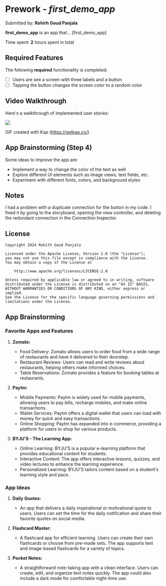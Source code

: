 # Prework - *first_demo_app*

Submitted by: **Rohirh Goud Panjala**

**first_demo_app** is an app that... [first_demo_app] 

Time spent: **2** hours spent in total

## Required Features

The following **required** functionality is completed:

- [ ] Users are see a screen with three labels and a button
- [ ] Tapping the button changes the screen color to a random color
 
## Video Walkthrough

Here's a walkthrough of implemented user stories:

![](https://imgur.com/hrN7zGJ.gif)

GIF created with Kap (https://getkap.co/)

## App Brainstorming (Step 4)

Some ideas to improve the app are:
- Implement a way to change the color of the text as well
- Explore different UI elements such as image views, text fields, etc.
- Experiment with different fonts, colors, and background styles

## Notes

I had a problem with a duplicate connection for the button in my code. I fixed it by going to the storyboard, opening the view controller, and 
deleting the redundant connection in the Connection Inspector.

## License

    Copyright 2024 Rohith Goud Panjala

    Licensed under the Apache License, Version 2.0 (the "License");
    you may not use this file except in compliance with the License.
    You may obtain a copy of the License at

        http://www.apache.org/licenses/LICENSE-2.0

    Unless required by applicable law or agreed to in writing, software
    distributed under the License is distributed on an "AS IS" BASIS,
    WITHOUT WARRANTIES OR CONDITIONS OF ANY KIND, either express or implied.
    See the License for the specific language governing permissions and
    limitations under the License.

## App Brainstorming

### Favorite Apps and Features

1. **Zomato:**
   - Food Delivery: Zomato allows users to order food from a wide range of restaurants and have it delivered to their doorstep.
   - Restaurant Reviews: Users can read and write reviews about restaurants, helping others make informed choices.
   - Table Reservations: Zomato provides a feature for booking tables at restaurants.

2. **Paytm:**
   - Mobile Payments: Paytm is widely used for mobile payments, allowing users to pay bills, recharge mobiles, and make online transactions.
   - Wallet Services: Paytm offers a digital wallet that users can load with money for quick and easy transactions.
   - Online Shopping: Paytm has expanded into e-commerce, providing a platform for users to shop for various products.

3. **BYJU'S - The Learning App:**
   - Online Learning: BYJU'S is a popular e-learning platform that provides educational content for students.
   - Interactive Content: The app offers interactive lessons, quizzes, and video lectures to enhance the learning experience.
   - Personalized Learning: BYJU'S tailors content based on a student's learning style and pace.

### App Ideas

1. **Daily Quotes:**
   - An app that delivers a daily inspirational or motivational quote to users. Users can set the time for the daily notification and share their favorite quotes on social media.

2. **Flashcard Master:**
   - A flashcard app for efficient learning. Users can create their own flashcards or choose from pre-made sets. The app supports text and image-based flashcards for a variety of topics.

3. **Pocket Notes:**
   - A straightforward note-taking app with a clean interface. Users can create, edit, and organize text notes quickly. The app could also include a dark mode for comfortable night-time use.
